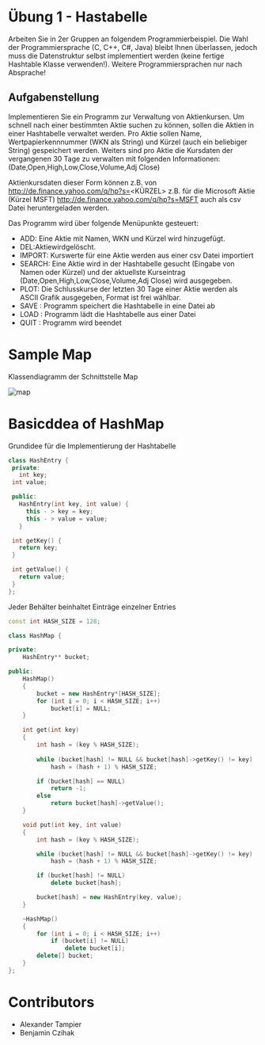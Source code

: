 # Übung 1 - Hastabelle

Arbeiten Sie in 2er Gruppen an folgendem Programmierbeispiel. Die Wahl der Programmiersprache (C, C++, C#, Java) bleibt Ihnen überlassen, jedoch muss die Datenstruktur selbst implementiert werden (keine fertige Hashtable Klasse verwenden!). Weitere Programmiersprachen nur nach Absprache!

## Aufgabenstellung

Implementieren Sie ein Programm zur Verwaltung von Aktienkursen.
Um schnell nach einer bestimmten Aktie suchen zu können, sollen die Aktien in einer Hashtabelle verwaltet werden. Pro Aktie sollen Name, Wertpapierkennnummer (WKN als String) und Kürzel (auch ein beliebiger String) gespeichert werden. Weiters sind pro Aktie die Kursdaten der vergangenen 30 Tage zu verwalten mit folgenden Informationen:
(Date,Open,High,Low,Close,Volume,Adj Close)

Aktienkursdaten dieser Form können z.B. von http://de.finance.yahoo.com/q/hp?s=<KÜRZEL> z.B. für die Microsoft Aktie (Kürzel MSFT) http://de.finance.yahoo.com/q/hp?s=MSFT auch als csv Datei heruntergeladen werden.

Das Programm wird über folgende Menüpunkte gesteuert:

* ADD: Eine Aktie mit Namen, WKN und Kürzel wird hinzugefügt.
* DEL:Aktiewirdgelöscht.
* IMPORT: Kurswerte für eine Aktie werden aus einer csv Datei importiert
* SEARCH: Eine Aktie wird in der Hashtabelle gesucht (Eingabe von Namen
oder Kürzel) und der aktuellste Kurseintrag
(Date,Open,High,Low,Close,Volume,Adj Close) wird ausgegeben.
* PLOT: Die Schlusskurse der letzten 30 Tage einer Aktie werden als ASCII
Grafik ausgegeben, Format ist frei wählbar.
* SAVE <filename>: Programm speichert die Hashtabelle in eine Datei ab
* LOAD <filename>: Programm lädt die Hashtabelle aus einer Datei
* QUIT : Programm wird beendet

# Sample Map

Klassendiagramm der Schnittstelle Map

![map](https://user-images.githubusercontent.com/16546792/36937985-912a32f2-1f1b-11e8-99c1-966d7968d280.png)

# Basicddea of HashMap

Grundidee für die Implementierung der Hashtabelle

 ```c++
class HashEntry {
  private:
    int key;
  int value;

  public:
    HashEntry(int key, int value) {
      this - > key = key;
      this - > value = value;
    }

  int getKey() {
    return key;
  }

  int getValue() {
    return value;
  }
};
 ```
 
Jeder Behälter beinhaltet Einträge einzelner Entries

```c++
const int HASH_SIZE = 128;

class HashMap {

private:
    HashEntry** bucket;

public:
    HashMap()
    {
        bucket = new HashEntry*[HASH_SIZE];
        for (int i = 0; i < HASH_SIZE; i++)
            bucket[i] = NULL;
    }

    int get(int key)
    {
        int hash = (key % HASH_SIZE);
        
        while (bucket[hash] != NULL && bucket[hash]->getKey() != key)
            hash = (hash + 1) % HASH_SIZE;

        if (bucket[hash] == NULL)
            return -1;
        else
            return bucket[hash]->getValue();
    }

    void put(int key, int value)
    {
        int hash = (key % HASH_SIZE);

        while (bucket[hash] != NULL && bucket[hash]->getKey() != key)
            hash = (hash + 1) % HASH_SIZE;

        if (bucket[hash] != NULL)
            delete bucket[hash];

        bucket[hash] = new HashEntry(key, value);
    }

    ~HashMap()
    {
        for (int i = 0; i < HASH_SIZE; i++)
            if (bucket[i] != NULL)
                delete bucket[i];
        delete[] bucket;
    }
};

```

# Contributors
* Alexander Tampier
* Benjamin Czihak

